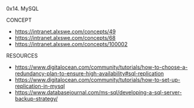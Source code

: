0x14. MySQL

CONCEPT
* https://intranet.alxswe.com/concepts/49
* https://intranet.alxswe.com/concepts/68
* https://intranet.alxswe.com/concepts/100002

RESOURCES
* https://www.digitalocean.com/community/tutorials/how-to-choose-a-redundancy-plan-to-ensure-high-availability#sql-replication
* https://www.digitalocean.com/community/tutorials/how-to-set-up-replication-in-mysql
* https://www.databasejournal.com/ms-sql/developing-a-sql-server-backup-strategy/
